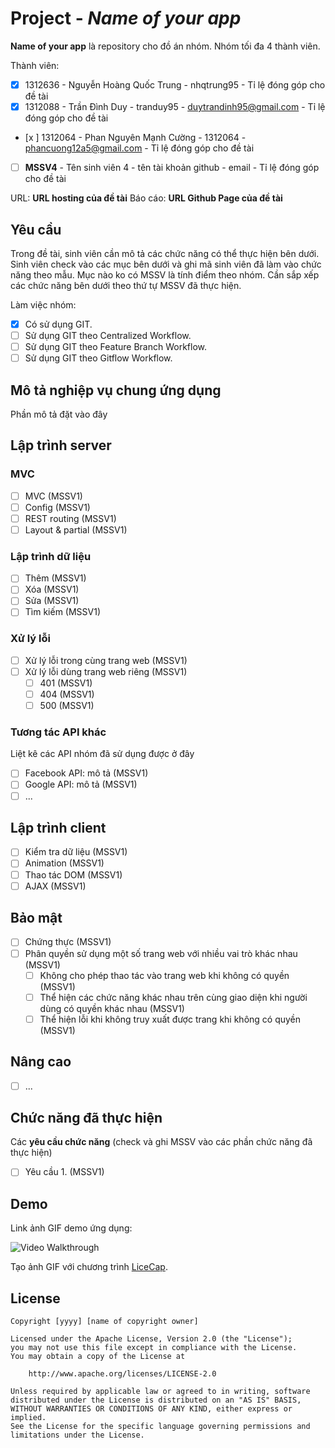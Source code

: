 ﻿# Project - *Name of your app*

**Name of your app** là repository cho đồ án nhóm. Nhóm tối đa 4 thành viên.

Thành viên:
* [x] 1312636 - Nguyễn Hoàng Quốc Trung - nhqtrung95 - Tỉ lệ đóng góp cho đề tài
* [x] 1312088 - Trần Đình Duy - tranduy95 - duytrandinh95@gmail.com - Tỉ lệ đóng góp cho đề tài
* [x ] 1312064 - Phan Nguyên Mạnh Cường - 1312064 - phancuong12a5@gmail.com - Tỉ lệ đóng góp cho đề tài
* [ ] **MSSV4** - Tên sinh viên 4 - tên tài khoản github - email - Tỉ lệ đóng góp cho đề tài

URL: **URL hosting của đề tài**
Báo cáo: **URL Github Page của đề tài**

## Yêu cầu

Trong đề tài, sinh viên cần mô tả các chức năng có thể thực hiện bên dưới. Sinh viên check vào các mục bên dưới và ghi mã sinh viên đã làm vào chức năng theo mẫu. Mục nào ko có MSSV là tính điểm theo nhóm. Cần sắp xếp các chức năng bên dưới theo thứ tự MSSV đã thực hiện.

Làm việc nhóm:
* [x] Có sử dụng GIT.
* [ ] Sử dụng GIT theo Centralized Workflow.
* [ ] Sử dụng GIT theo Feature Branch Workflow.
* [ ] Sử dụng GIT theo Gitflow Workflow.

## Mô tả nghiệp vụ chung ứng dụng
Phần mô tả đặt vào đây

## Lập trình server
### MVC
* [ ] MVC (MSSV1)
* [ ] Config (MSSV1)
* [ ] REST routing (MSSV1)
* [ ] Layout & partial (MSSV1)

### Lập trình dữ liệu
* [ ] Thêm (MSSV1)
* [ ] Xóa (MSSV1)
* [ ] Sửa (MSSV1)
* [ ] Tìm kiếm (MSSV1)

### Xử lý lỗi
* [ ] Xử lý lỗi trong cùng trang web (MSSV1)
* [ ] Xử lý lỗi dùng trang web riêng (MSSV1)
   * [ ] 401 (MSSV1)
   * [ ] 404 (MSSV1)
   * [ ] 500 (MSSV1)

### Tương tác API khác
Liệt kê các API nhóm đã sử dụng được ở đây
* [ ] Facebook API: mô tả (MSSV1)
* [ ] Google API: mô tả (MSSV1)
* [ ] ...

## Lập trình client
* [ ] Kiểm tra dữ liệu (MSSV1)
* [ ] Animation (MSSV1)
* [ ] Thao tác DOM (MSSV1)
* [ ] AJAX (MSSV1)

## Bảo mật
* [ ] Chứng thực (MSSV1)
* [ ] Phân quyền sử dụng một số trang web với nhiều vai trò khác nhau (MSSV1)
   * [ ] Không cho phép thao tác vào trang web khi không có quyền (MSSV1)
   * [ ] Thể hiện các chức năng khác nhau trên cùng giao diện khi người dùng có quyền khác nhau (MSSV1)
   * [ ] Thể hiện lỗi khi không truy xuất được trang khi không có quyền (MSSV1)

## Nâng cao
* [ ] ...

## Chức năng đã thực hiện
Các **yêu cầu chức năng** (check và ghi MSSV vào các phần chức năng đã thực hiện)
* [ ] Yêu cầu 1. (MSSV1)


## Demo

Link ảnh GIF demo ứng dụng:

![Video Walkthrough](demo.gif)

Tạo ảnh GIF với chương trình [LiceCap](http://www.cockos.com/licecap/).


## License

    Copyright [yyyy] [name of copyright owner]

    Licensed under the Apache License, Version 2.0 (the "License");
    you may not use this file except in compliance with the License.
    You may obtain a copy of the License at

        http://www.apache.org/licenses/LICENSE-2.0

    Unless required by applicable law or agreed to in writing, software
    distributed under the License is distributed on an "AS IS" BASIS,
    WITHOUT WARRANTIES OR CONDITIONS OF ANY KIND, either express or implied.
    See the License for the specific language governing permissions and
    limitations under the License.
